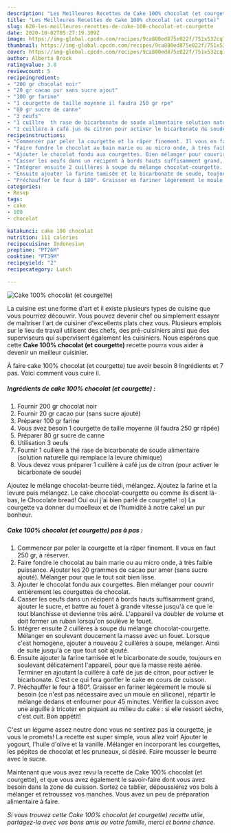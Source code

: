 ```yaml
---
description: "Les Meilleures Recettes de Cake 100% chocolat (et courgette)"
title: "Les Meilleures Recettes de Cake 100% chocolat (et courgette)"
slug: 620-les-meilleures-recettes-de-cake-100-chocolat-et-courgette
date: 2020-10-02T05:27:19.309Z
image: https://img-global.cpcdn.com/recipes/9ca880ed875e022f/751x532cq70/cake-100-chocolat-et-courgette-photo-principale-de-la-recette.jpg
thumbnail: https://img-global.cpcdn.com/recipes/9ca880ed875e022f/751x532cq70/cake-100-chocolat-et-courgette-photo-principale-de-la-recette.jpg
cover: https://img-global.cpcdn.com/recipes/9ca880ed875e022f/751x532cq70/cake-100-chocolat-et-courgette-photo-principale-de-la-recette.jpg
author: Alberta Brock
ratingvalue: 3.8
reviewcount: 5
recipeingredient:
- "200 gr chocolat noir"
- "20 gr cacao pur sans sucre ajout"
- "100 gr farine"
- "1 courgette de taille moyenne il faudra 250 gr rpe"
- "80 gr sucre de canne"
- "3 oeufs"
- "1 cuillre  th rase de bicarbonate de soude alimentaire solution naturelle qui remplace la levure chimique"
- "1 cuillère à café jus de citron pour activer le bicarbonate de soude"
recipeinstructions:
- "Commencer par peler la courgette et la râper finement. Il vous en faut 250 gr, à réserver."
- "Faire fondre le chocolat au bain marie ou au micro onde, à très faible puissance. Ajouter les 20 grammes de cacao pur amer (sans sucre ajouté). Mélanger pour que le tout soit bien lisse."
- "Ajouter le chocolat fondu aux courgettes. Bien mélanger pour couvrir entièrement les courgettes de chocolat."
- "Casser les oeufs dans un récipent à bords hauts suffisamment grand, ajouter le sucre, et battre au fouet à grande vitesse jusqu&#39;à ce que le tout blanchisse et devienne très aéré. L&#39;appareil va doubler de volume et doit former un ruban lorsqu&#39;on soulève le fouet."
- "Intégrer ensuite 2 cuillères à soupe du mélange chocolat-courgette. Mélanger en soulevant doucement la masse avec un fouet. Lorsque c&#39;est homogène, ajouter à nouveau 2 cuillères à soupe, mélanger. Ainsi de suite jusqu&#39;à ce que tout soit ajouté."
- "Ensuite ajouter la farine tamisée et le bicarbonate de soude, toujours en soulevant délicatement l&#39;appareil, pour que la masse reste aérée. Terminer en ajoutant la cuillère à café de jus de citron, pour activer le bicarbonate. C&#39;est ce qui fera gonfler le cake en cours de cuisson."
- "Préchauffer le four à 180°. Graisser en fariner légèrement le moule si besoin (ce n&#39;est pas nécessaire avec un moule en silicone), répartir le mélange dedans et enfourner pour 45 minutes. Vérifier la cuisson avec une aiguille à tricoter en piquant au milieu du cake : si elle ressort sèche, c&#39;est cuit. Bon appétit!"
categories:
- Resep
tags:
- cake
- 100
- chocolat

katakunci: cake 100 chocolat 
nutrition: 111 calories
recipecuisine: Indonesian
preptime: "PT26M"
cooktime: "PT39M"
recipeyield: "2"
recipecategory: Lunch

---
```



![Cake 100% chocolat (et courgette)](https://img-global.cpcdn.com/recipes/9ca880ed875e022f/751x532cq70/cake-100-chocolat-et-courgette-photo-principale-de-la-recette.jpg)

La cuisine est une forme d'art et il existe plusieurs types de cuisine que vous pourriez découvrir. Vous pouvez devenir chef ou simplement essayer de maîtriser l'art de cuisiner d'excellents plats chez vous. Plusieurs emplois sur le lieu de travail utilisent des chefs, des pré-cuisiniers ainsi que des superviseurs qui supervisent également les cuisiniers. Nous espérons que cette <strong> Cake 100% chocolat (et courgette) </strong> recette pourra vous aider à devenir un meilleur cuisinier.

<!--inarticleads1-->

À faire cake 100% chocolat (et courgette) tue avoir besoin 8 Ingrédients et 7 pas. Voici comment vous cuire il.

##### Ingrédients de cake 100% chocolat (et courgette) :

1. Fournir 200 gr chocolat noir
1. Fournir 20 gr cacao pur (sans sucre ajouté)
1. Préparer 100 gr farine
1. Vous avez besoin 1 courgette de taille moyenne (il faudra 250 gr râpée)
1. Préparer 80 gr sucre de canne
1. Utilisation 3 oeufs
1. Fournir 1 cuillère à thé rase de bicarbonate de soude alimentaire (solution naturelle qui remplace la levure chimique)
1. Vous devez vous préparer 1 cuillère à café jus de citron (pour activer le bicarbonate de soude)


Ajoutez le mélange chocolat-beurre tiédi, mélangez. Ajoutez la farine et la levure puis mélangez. Le cake chocolat-courgette ou comme ils disent là-bas, le Chocolate bread! Oui oui j&#39;ai bien parlé de courgette! :o) La courgette va donner du moelleux et de l&#39;humidité à notre cake! un pur bonheur. 

<!--inarticleads2-->

##### Cake 100% chocolat (et courgette) pas à pas :

1. Commencer par peler la courgette et la râper finement. Il vous en faut 250 gr, à réserver.
1. Faire fondre le chocolat au bain marie ou au micro onde, à très faible puissance. Ajouter les 20 grammes de cacao pur amer (sans sucre ajouté). Mélanger pour que le tout soit bien lisse.
1. Ajouter le chocolat fondu aux courgettes. Bien mélanger pour couvrir entièrement les courgettes de chocolat.
1. Casser les oeufs dans un récipent à bords hauts suffisamment grand, ajouter le sucre, et battre au fouet à grande vitesse jusqu&#39;à ce que le tout blanchisse et devienne très aéré. L&#39;appareil va doubler de volume et doit former un ruban lorsqu&#39;on soulève le fouet.
1. Intégrer ensuite 2 cuillères à soupe du mélange chocolat-courgette. Mélanger en soulevant doucement la masse avec un fouet. Lorsque c&#39;est homogène, ajouter à nouveau 2 cuillères à soupe, mélanger. Ainsi de suite jusqu&#39;à ce que tout soit ajouté.
1. Ensuite ajouter la farine tamisée et le bicarbonate de soude, toujours en soulevant délicatement l&#39;appareil, pour que la masse reste aérée. Terminer en ajoutant la cuillère à café de jus de citron, pour activer le bicarbonate. C&#39;est ce qui fera gonfler le cake en cours de cuisson.
1. Préchauffer le four à 180°. Graisser en fariner légèrement le moule si besoin (ce n&#39;est pas nécessaire avec un moule en silicone), répartir le mélange dedans et enfourner pour 45 minutes. Vérifier la cuisson avec une aiguille à tricoter en piquant au milieu du cake : si elle ressort sèche, c&#39;est cuit. Bon appétit!


C&#39;est un légume assez neutre donc vous ne sentirez pas la courgette, je vous le promets! La recette est super simple, vous allez voir! Ajouter le yogourt, l&#39;huile d&#39;olive et la vanille. Mélanger en incorporant les courgettes, les pépites de chocolat et les pruneaux, si désiré. Faire mousser le beurre avec le sucre. 

<!--inarticleads1-->

<p>
Maintenant que vous avez revu la recette de Cake 100% chocolat (et courgette), et que vous avez également le savoir-faire dont vous avez besoin dans la zone de cuisson. Sortez ce tablier, dépoussiérez vos bols à mélanger et retroussez vos manches. Vous avez un peu de préparation alimentaire à faire.
</p>

<p>
<i>Si vous trouvez cette Cake 100% chocolat (et courgette) recette utile, partagez-la avec vos bons amis ou votre famille, merci et bonne chance.</i>
</p>
